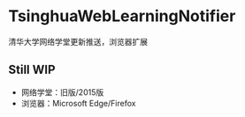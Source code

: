 # TsinghuaWebLearningNotifier
清华大学网络学堂更新推送，浏览器扩展

## Still WIP
- 网络学堂：旧版/2015版
- 浏览器：Microsoft Edge/Firefox
